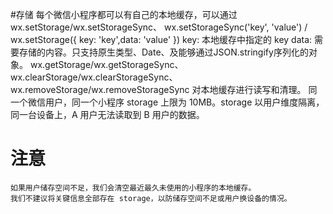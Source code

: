 #存储
    每个微信小程序都可以有自己的本地缓存，可以通过 
        wx.setStorage/wx.setStorageSync、
            wx.setStorageSync('key', 'value') / wx.setStorage({ key: 'key',data: 'value' })
                key:    本地缓存中指定的 key
                data:   需要存储的内容。只支持原生类型、Date、及能够通过JSON.stringify序列化的对象。
        wx.getStorage/wx.getStorageSync、
        wx.clearStorage/wx.clearStorageSync、
        wx.removeStorage/wx.removeStorageSync 
    对本地缓存进行读写和清理。
    同一个微信用户，同一个小程序 storage 上限为 10MB。storage 以用户维度隔离，同一台设备上，A 用户无法读取到 B 用户的数据。
# 注意
    如果用户储存空间不足，我们会清空最近最久未使用的小程序的本地缓存。
    我们不建议将关键信息全部存在 storage，以防储存空间不足或用户换设备的情况。